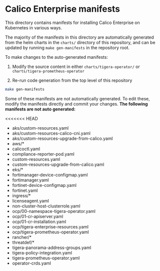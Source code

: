 # Calico Enterprise manifests

This directory contains manifests for installing Calico Enterprise on Kubernetes in various ways.

The majority of the manifests in this directory are automatically generated from the helm charts
in the `charts/` directory of this repository, and can be updated by running `make gen-manifests`
in the repository root.

To make changes to the auto-generated manifests:

1. Modify the source content in either `charts/tigera-operator/` or `charts/tigera-prometheus-operator`

2. Re-run code generation from the top level of this repository

```bash
make gen-manifests
```

Some of these manifests are not automatically generated. To edit these, modify the manifests directly and
commit your changes. **The following manifests are not auto generated:**

<<<<<<< HEAD
- aks/custom-resources.yaml
- aks/custom-resources-calico-cni.yaml
- aks/custom-resources-upgrade-from-calico.yaml
- aws/*
- calicoctl.yaml
- compliance-reporter-pod.yaml
- custom-resources.yaml
- custom-resources-upgrade-from-calico.yaml
- eks/*
- fortimanager-device-configmap.yaml
- fortimanager.yaml
- fortinet-device-configmap.yaml
- fortinet.yaml
- ingress/*
- licenseagent.yaml
- non-cluster-host-clusterrole.yaml
- ocp/00-namespace-tigera-operator.yaml
- ocp/01-cr-apiserver.yaml
- ocp/01-cr-installation.yaml
- ocp/tigera-enterprise-resources.yaml
- ocp/tigera-prometheus-operator.yaml
- rancher/*
- threatdef/*
- tigera-panorama-address-groups.yaml
- tigera-policy-integration.yaml
- tigera-prometheus-operator.yaml
- operator-crds.yaml
